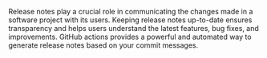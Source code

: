 Release notes play a crucial role in communicating the changes made in a software project with its users. Keeping release notes up-to-date ensures transparency and helps users understand the latest features, bug fixes, and improvements. GitHub actions provides a powerful and automated way to generate release notes based on your commit messages.
